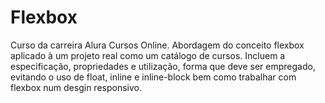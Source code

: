 # Flexbox
Curso da carreira Alura Cursos Online. Abordagem do conceito flexbox aplicado à um projeto real como um catálogo de cursos. 
Incluem a especificação, propriedades e utilização, forma que deve ser empregado, evitando o uso de float, inline e inline-block bem como trabalhar com flexbox num desgin responsivo.

